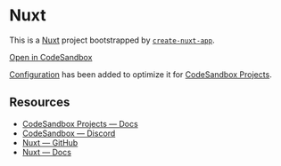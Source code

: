# Nuxt

This is a [Nuxt](https://nuxtjs.org/) project bootstrapped by [`create-nuxt-app`](https://github.com/nuxt/create-nuxt-app).

[Open in CodeSandbox](https://codesandbox.io/p/github/codesandbox/codesandbox-template-nuxt/main)

[Configuration](https://docs.codesandbox.io/our-products/codesandbox-projects/configuration-overview) has been added to optimize it for [CodeSandbox Projects](https://codesandbox.io/p/dashboard).

## Resources

- [CodeSandbox Projects — Docs](https://docs.codesandbox.io)
- [CodeSandbox — Discord](https://discord.gg/Ggarp3pX5H)
- [Nuxt — GitHub](https://github.com/nuxt/framework)
- [Nuxt — Docs](https://nuxtjs.org/docs)
